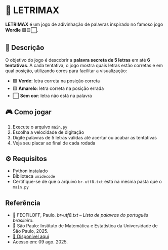 # 🎯 **LETRIMAX**

**LETRIMAX** é um jogo de adivinhação de palavras inspirado no famoso jogo **Wordle** 🟩🟨⬜.

## 📝 Descrição

O objetivo do jogo é descobrir a **palavra secreta de 5 letras** em até **6 tentativas**. A cada tentativa, o jogo mostra quais letras estão corretas e em qual posição, utilizando cores para facilitar a visualização:

- 🟩 **Verde**: letra correta na posição correta  
- 🟨 **Amarelo**: letra correta na posição errada  
- ⬜ **Sem cor**: letra não está na palavra

## 🎮 Como jogar

1. Execute o arquivo `main.py`  
2. Escolha a velocidade de digitação  
3. Digite palavras de 5 letras válidas até acertar ou acabar as tentativas  
4. Veja seu placar ao final de cada rodada  

## ⚙️ Requisitos

- Python instalado  
- Biblioteca `unidecode`  
- Certifique-se de que o arquivo `br-utf8.txt` está na mesma pasta que o `main.py`  

## Referência

- 📄 FEOFILOFF, Paulo. *br-utf8.txt – Lista de palavras do português brasileiro*.
- 📍 São Paulo: Instituto de Matemática e Estatística da Universidade de São Paulo, 2025.
- [🔗 Disponível aqui](https://www.ime.usp.br/~pf/dicios)
- Acesso em: 09 ago. 2025.
